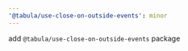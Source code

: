 ```yaml
---
'@tabula/use-close-on-outside-events': minor
---
```


add `@tabula/use-close-on-outside-events` package
